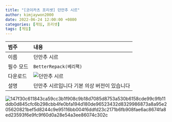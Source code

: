 ```yaml
---
title: "[코이카츠 프리셋] 던만추 시르"
author: kimjaywon2000
date: 2022-06-24 12:00:00 +0800
categories: [게임, 프리셋]
tags: [게임]
---
```


| 범주             | 내용            |
|:----------------|:---------------|
| 이름             | 던만추 시르  |
| 필수 모드         | `BetterRepack(베리팩)`       |
| 다운로드          | ![던만추 시르](https://user-images.githubusercontent.com/76558033/175767121-ec62daea-6ea9-4fcc-a9c7-565142bee4bf.png) |
| 설명             | 던만추 시르입니다 기본 의상 버전이 있습니다  |

![147f30c611843ca59cc3b1f908c9b18d7085d8753a530b6158cde99c9fb11ddb0d845cfc6b298cbb4fe0bfa194d180de96523432d8329986873a8a95e205620821bef5d8244c9e95116bb004f6ddfd23c2171b6fb908fae6ac8674fa8ed23593f6e9fc9f60d0a28e54a3ee86074c302c](https://user-images.githubusercontent.com/76558033/175523699-dfdcd9bc-5576-4d17-bb02-3e6204e92da6.png)
